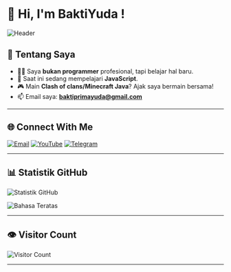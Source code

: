 # 👋 Hi, I'm BaktiYuda !

![Header](https://capsule-render.vercel.app/api?type=waving&color=0:6A5ACD,100:00BFFF&height=200&section=header&text=Welcome%20to%20My%20GitHub!&fontSize=30&fontColor=fff&fontAlignY=35)

## 🚀 Tentang Saya
- 🧑‍💻 Saya **bukan programmer** profesional, tapi belajar hal baru.
- 🌱 Saat ini sedang mempelajari **JavaScript**.
- 🎮 Main **Clash of clans/Minecraft Java**? Ajak saya bermain bersama!  
- 📫 Email saya: **[baktiprimayuda@gmail.com](mailto:baktiprimayuda@gmail.com)**

---

## 🌐 Connect With Me
[![Email](https://img.shields.io/badge/Email-D14836?style=flat&logo=gmail&logoColor=white)](mailto:baktiprimayuda@gmail.com)
[![YouTube](https://img.shields.io/badge/YouTube-FF0000?style=flat&logo=youtube&logoColor=white)](https://youtube.com/)
[![Telegram](https://img.shields.io/badge/Telegram-2CA5E0?style=flat&logo=telegram&logoColor=white)](https://t.me/JASAYUDA)

---

## 📊 Statistik GitHub
![Statistik GitHub](https://github-readme-stats.vercel.app/api?username=bakti0856&show_icons=true&theme=radical)

![Bahasa Teratas](https://github-readme-stats.vercel.app/api/top-langs/?username=bakti0856&layout=compact&theme=tokyonight)

---

## 👁️ Visitor Count
![Visitor Count](https://komarev.com/ghpvc/?username=bakti0856&color=blue&style=flat)

---
